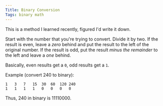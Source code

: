 ```yaml
---
Title: Binary Conversion
Tags: binary math
---
```


This is a method I learned recently, figured I'd write it down. 

Start with the number that you're trying to convert. Divide it by two. If the result is even, leave a _zero_ behind and put the result to the left of the original number. If the result is odd, put the result *minus the remainder* to the left and leave a _one_ behind. 

Basically, even results get a `0`, odd results get a `1`.

Example (convert 240 to binary): 

	1	3	7	15	30	60	120	240
	1	1	1	1	0	0	0	0

Thus, 240 in binary is 11110000.